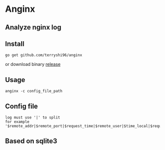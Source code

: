 # Anginx

## Analyze nginx log
## Install
```
go get github.com/terryshi96/anginx
```
or download binary [release](https://github.com/terryshi96/anginx/releases)
## Usage
```
anginx -c config_file_path
```

## Config file
```
log must use '|' to split
for example '$remote_addr|$remote_port|$request_time|$remote_user|$time_local|$request|$status|$body_bytes_sent|$http_referer|$http_user_agent'
```

## Based on sqlite3
